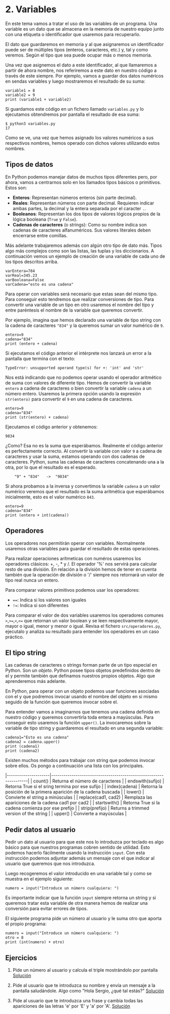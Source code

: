 

# 2. Variables

En este tema vamos a tratar el uso de las variables de un programa. Una variable
es un dato que se almacena en la memoria de nuestro equipo junto con una
etiqueta o identificador que usaremos para recuperarlo.

El dato que guardaremos en memoria y al que asignaremos un identificador puede
ser de múltiples tipos (enteros, caracteres, etc.) y, tal y como veremos. Según
el tipo que sea puede ocupar más o menos memoria.

Una vez que asignemos el dato a este identificador, al que llamaremos a partir
de ahora nombre, nos referiremos a este dato en nuestro código a través de este
siempre. Por ejemplo, vamos a guardar dos datos numéricos en sendas variables y
luego mostraremos el resultado de su suma:

```
variable1 = 8
variable2 = 9
print (variable1 + variable2)
```

Si guardamos este código en un fichero llamado `variables.py` y lo ejecutamos
obtendremos por pantalla el resultado de esa suma:

```
$ python3 variables.py
17
```

Como se ve, una vez que hemos asignado los valores numéricos a sus respectivos
nombres, hemos operado con dichos valores utilizando estos nombres.



## Tipos de datos

En Python podemos manejar datos de muchos tipos diferentes pero, por ahora,
vamos a centrarnos solo en los llamados tipos básicos o primitivos. Estos son:

* **Enteros**: Representan números enteros (sin parte decimal).
* **Reales**: Representan números con parte decimal. Requieren indicar ambas
  partes, la decimal y la entera separada por el caracter `.`.
* **Booleanos**: Representan los dos tipos de valores lógicos propios de la lógica
  booleana (`True` y `False`).
* **Cadenas de caracteres** (o strings): Como su nombre indica son cadenas de
  caracteres alfanuméricos. Sus valores literales deben encerrarse entre comillas.

Más adelante trabajaremos además con algún otro tipo de dato más. Tipos algo más
complejos como son las listas, las tuplas y los diccionarios. A continuación
vemos un ejemplo de creación de una variable de cada uno de los tipos descritos
arriba.

```
varEntera=784
varReal=345.23
varBooleana=False
varCadena="esto es una cadena"
```

Para operar con variables será necesario que estas sean del mismo tipo. Para
conseguir esto tendremos que realizar conversiones de tipo. Para convertir una
variable de un tipo en otro usaremos el nombre del tipo y entre paréntesis el
nombre de la variable que queremos convertir.

Por ejemplo, imagina que hemos declarado una variable de tipo string con la
cadena de caracteres `"834"` y la queremos sumar un valor numérico de `9`.

```
entero=9
cadena="834"
print (entero + cadena)
```

Si ejecutamos el código anterior el intérprete nos lanzará un error a la
pantalla que termina con el texto:

```
TypeError: unsupported operand type(s) for +: 'int' and 'str'
```

Nos está indicando que no podemos operar usando el operador aritmético de suma
con valores de diferente tipo. Hemos de convertir la variable `entero` a cadena
de caracteres o bien convertir la variable `cadena` a un número entero. Usaremos
la primera opción usando la expresión `str(entero)` para convertir el `9` en una
cadena de caracteres.

```
entero=9
cadena="834"
print (str(entero) + cadena)
```

Ejecutamos el código anterior y obtenemos:

```
9834
```

¿Como? Esa no es la suma que esperábamos. Realmente el código anterior es
perfectamente correcto. Al convertir la variable con valor `9` a cadena de
caracteres y usar la suma, estamos operando con dos cadenas de
caracteres. Python, suma las cadenas de caracteres concatenando una a la otra,
por lo que el resultado es el esperado.

```
    "9" + "834"   ->  "9834"
```

Si ahora probamos a la inversa y convertimos la variable `cadena` a un valor
numérico veremos que el resultado es la suma aritmética que esperábamos
inicialmente, esto es el valor numérico `843`.

```
entero=9
cadena="834"
print (entero + int(cadena))
```

## Operadores 

Los operadores nos permitirán operar con variables. Normalmente usaremos otras
variables para guardar el resultado de estas operaciones. 

Para realizar operaciones arítmeticas con numéros usaremos los operadores
clásicos: +, -, * y /. El operador '%' nos servirá para calcular resto de
una división. En relación a la división hemos de tener en cuenta también que la
operación de división o '/' siempre nos retornará un valor de tipo real nunca un
entero.

Para comparar valores primitivos podemos usar los operadores:

* `==`: Indica si los valores son iguales
* `!=`: Indica si son diferentes

Para comparar el valor de dos variables usaremos los operadores comunes
`>`,`>=`,`<`,`<=` que retornan un valor boolean y se leen respectivamente mayor,
mayor o igual, menor y menor o igual. Revisa el fichero `src/operadores.py`,
ejecutalo y analiza su resultado para entender los operadores en un caso práctico.



## El tipo string

Las cadenas de caracteres o strings forman parte de un  tipo especial en
Python. Son un *objeto*. Python posee tipos objetos predefinidos dentro de el y
permite también que definamos nuestros propios objetos. Algo que aprenderemos
más adelante.

En Python, para operar con un objeto podemos usar funciones asociadas con el y
que podremos invocar usando el nombre del objeto en si mismo seguido de la
función que queremos invocar sobre el. 

Para entender vamos a imaginarnos que tenemos una cadena definida en nuestro
código y queremos convertirla toda entera a mayúsculas. Para conseguir esto
usaremos la función `upper()`. La invocaremos sobre la variable de tipo string y
guardaremos el resultado en una segunda variable:

```
cadena1="Esto es una cadena"
cadena2 = cadena.upper()
print (cadena1)
print (cadena2)
```

Existen muchos métodos para trabajar con string que podemos invocar sobre
ellos. Os pongo a continuación una lista con los principales.

|---------------------|------------------------------------------------------------------|
| count()             | Returna el número de caracteres                                  |
| endswith(sufijo)    | Retorna True si el sring termina por ese sufijo                  |
| index(cadena)       | Retorna la posición de la primera aparición de la cadena buscada |
| lower()             | Convierte el string a minúsculas                                 |
| replace(cad1, cad2) | Remplaza las apariciones de la cadena cad1 por cad2              |
| startswith()        | Retorna True si la cadena comienza por ese prefijo               |
| strip(prefijo)      | Returns a trimmed version of the string                          |
| upper()             | Convierte a mayúsculas                                           |




## Pedir datos al usuario

Pedir un dato al usuario para que este nos lo introduzca por teclado es algo
básico para que nuestros programas cobren sentido de utilidad. Esto podemos
hacerlo fácilmente usando la instrucción `input`. Con esta instrucción podemos
adjuntar además un mensaje con el que indicar al usuario que queremos que nos
introduzca. 

Luego recogeremos el valor introducido en una variable tal y como se muestra en
el ejemplo siguiente:

```
numero = input("Introduce un número cualquiera: ")
```

Es importante indicar que la función `input` siempre retorna un string y si
queremos tratar esta variable de otra manera hemos de realizar una conversión
para evitar errores de tipos.

El siguiente programa pide un número al usuario y le suma otro que aporta el
propio programa:

```
numero = input("Introduce un número cualquiera: ")
otro = 8
print (int(numero) + otro)
```



## Ejercicios

1. Pide un número al usuario y calcula el triple mostrándolo por pantalla
   [Solución](src/triple.py)

2. Pide al usuario que te introduzca su nombre y envía un mensaje a la pantalla
   saludándole. Algo como "Hola Sergio, ¿qué tal estás?"
   [Solución](src/saludo.py)
   
3. Pide al usuario que te introduzca una frase y cambia todas las apariciones de
   las letras 'e' por 'E' y 'a' por 'A'.
   [Solución](src/cambio_letras.py)
